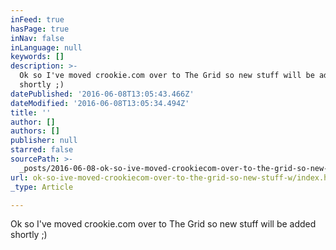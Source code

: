 ```yaml
---
inFeed: true
hasPage: true
inNav: false
inLanguage: null
keywords: []
description: >-
  Ok so I've moved crookie.com over to The Grid so new stuff will be added
  shortly ;) 
datePublished: '2016-06-08T13:05:43.466Z'
dateModified: '2016-06-08T13:05:34.494Z'
title: ''
author: []
authors: []
publisher: null
starred: false
sourcePath: >-
  _posts/2016-06-08-ok-so-ive-moved-crookiecom-over-to-the-grid-so-new-stuff-w.md
url: ok-so-ive-moved-crookiecom-over-to-the-grid-so-new-stuff-w/index.html
_type: Article

---
```

Ok so I've moved crookie.com over to The Grid so new stuff will be added shortly ;)